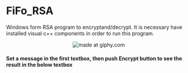 # FiFo_RSA

Windows form RSA program to encryptand/decrypt. It is necessary have installed visual c++ components in order to run this program.

<p align="center">
<img src="https://media.giphy.com/media/RNWtIOZrNhDG4YwHuh/giphy.gif" title="made at giphy.com"/></a>
</p>
<h4>Set a message in the first textbox, then push Encrypt button to see the result in the below textbox</h4>
